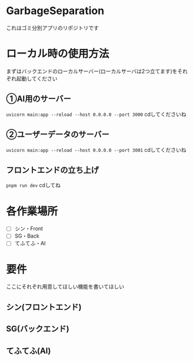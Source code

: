# GarbageSeparation
これはゴミ分別アプリのリポジトリです

# ローカル時の使用方法
まずはバックエンドのローカルサーバー(ローカルサーバは2つ立てます)をそれぞれ起動してください

## ①AI用のサーバー
`uvicorn main:app --reload --host 0.0.0.0 --port 3000` cdしてくださいね

## ②ユーザーデータのサーバー
`uvicorn main:app --reload --host 0.0.0.0 --port 3001` cdしてくださいね

## フロントエンドの立ち上げ
`pnpm run dev` cdしてね

# 各作業場所
- [ ] シン・Front
- [ ] SG・Back
- [ ] てふてふ・AI

# 要件
ここにそれぞれ用意してほしい機能を書いてほしい

## シン(フロントエンド)


## SG(バックエンド)


## てふてふ(AI)


